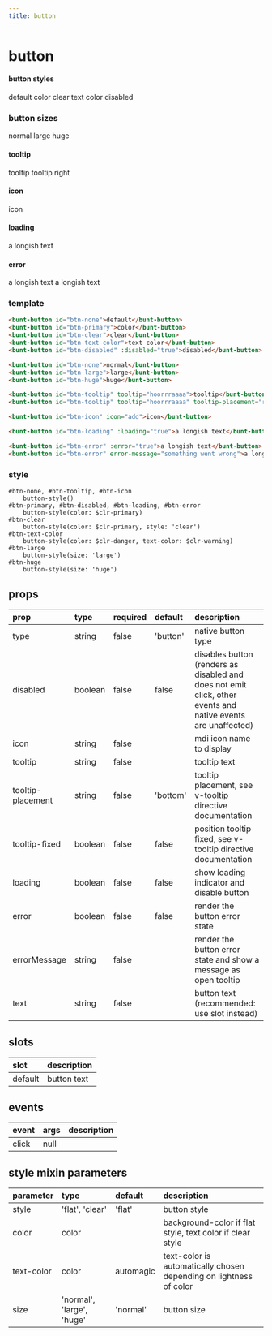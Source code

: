 ```yaml
---
title: button
---
```

# button

#### button styles
<bunt-button id="btn-none">default</bunt-button>
<bunt-button id="btn-primary">color</bunt-button>
<bunt-button id="btn-clear">clear</bunt-button>
<bunt-button id="btn-text-color">text color</bunt-button>
<bunt-button id="btn-disabled" :disabled="true">disabled</bunt-button>
### button sizes
<bunt-button id="btn-none">normal</bunt-button>
<bunt-button id="btn-large">large</bunt-button>
<bunt-button id="btn-huge">huge</bunt-button>
#### tooltip
<bunt-button id="btn-tooltip" tooltip="hoorrraaaa">tooltip</bunt-button>
<bunt-button id="btn-tooltip" tooltip="hoorrraaaa" tooltip-placement="right">tooltip right</bunt-button>
#### icon
<bunt-button id="btn-icon" icon="add">icon</bunt-button>
#### loading
<bunt-button id="btn-loading" :loading="true">a longish text</bunt-button>
#### error
<bunt-button id="btn-error" :error="true">a longish text</bunt-button>
<bunt-button id="btn-error" error-message="something went wrong">a longish text</bunt-button>

### template
```html
<bunt-button id="btn-none">default</bunt-button>
<bunt-button id="btn-primary">color</bunt-button>
<bunt-button id="btn-clear">clear</bunt-button>
<bunt-button id="btn-text-color">text color</bunt-button>
<bunt-button id="btn-disabled" :disabled="true">disabled</bunt-button>

<bunt-button id="btn-none">normal</bunt-button>
<bunt-button id="btn-large">large</bunt-button>
<bunt-button id="btn-huge">huge</bunt-button>

<bunt-button id="btn-tooltip" tooltip="hoorrraaaa">tooltip</bunt-button>
<bunt-button id="btn-tooltip" tooltip="hoorrraaaa" tooltip-placement="right">tooltip right</bunt-button>

<bunt-button id="btn-icon" icon="add">icon</bunt-button>

<bunt-button id="btn-loading" :loading="true">a longish text</bunt-button>

<bunt-button id="btn-error" :error="true">a longish text</bunt-button>
<bunt-button id="btn-error" error-message="something went wrong">a longish text</bunt-button>
```

### style
```stylus
#btn-none, #btn-tooltip, #btn-icon
	button-style()
#btn-primary, #btn-disabled, #btn-loading, #btn-error
	button-style(color: $clr-primary)
#btn-clear
	button-style(color: $clr-primary, style: 'clear')
#btn-text-color
	button-style(color: $clr-danger, text-color: $clr-warning)
#btn-large
	button-style(size: 'large')
#btn-huge
	button-style(size: 'huge')
```

## props
| prop | type | required | default | description |
|:-----|:-----|:---------|:--------|:------------|
| type | string | false | 'button' | native button type |
| disabled | boolean | false | false | disables button (renders as disabled and does not emit click, other events and native events are unaffected) |
| icon | string | false | | mdi icon name to display |
| tooltip | string | false | | tooltip text |
| tooltip-placement | string | false | 'bottom' | tooltip placement, see v-tooltip directive documentation |
| tooltip-fixed | boolean | false | false | position tooltip fixed, see v-tooltip directive documentation |
| loading | boolean | false | false | show loading indicator and disable button |
| error | boolean | false | false | render the button error state |
| errorMessage | string | false | | render the button error state and show a message as open tooltip |
| text | string | false | | button text (recommended: use slot instead) |

## slots

| slot | description |
|:-----|:------------|
| default | button text |

## events

| event | args | description |
|:------|:-----|:------------|
| click | null | |

## style mixin parameters
| parameter | type | default | description |
|:----------|:-----|:--------|:------------|
| style | 'flat', 'clear' | 'flat' | button style |
| color | color | | background-color if flat style, text color if clear style|
| text-color | color | automagic | text-color is automatically chosen depending on lightness of color |
| size | 'normal', 'large', 'huge' | 'normal' | button size |
